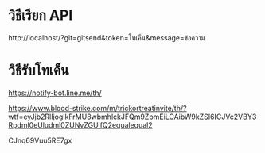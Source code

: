 # วิธีเรียก API
http://localhost/?git=gitsend&token=โทเค็น&message=ข้อความ

# วิธีรับโทเค็น
https://notify-bot.line.me/th/

https://www.blood-strike.com/m/trickortreatinvite/th/?wtf=eyJjb2RlIjogIkFrMU8wbmhlckJFQm9ZbmEiLCAibW9kZSI6ICJVc2VBY3Rpdml0eUludml0ZUNvZGUifQ2equalequal2

CJnq69Vuu5RE7gx
